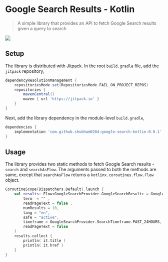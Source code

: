 # Google Search Results - Kotlin

> A simple library that provides an API to fetch Google Search results given a query to search

[![](https://jitpack.io/v/shubham0204/google-search-kotlin.svg)](https://jitpack.io/#shubham0204/google-search-kotlin)

## Setup

The library is distributed with Jitpack. In the root `build.gradle` file, add the `jitpack` repository,

```groovy
dependencyResolutionManagement {
    repositoriesMode.set(RepositoriesMode.FAIL_ON_PROJECT_REPOS)
    repositories {
        mavenCentral()
        maven { url 'https://jitpack.io' }
    }
}
```

Next, add the library dependency in the module-level `build.gradle`,

```groovy
dependencies {
    implementation 'com.github.shubham0204:google-search-kotlin:0.0.1'
}
```

## Usage

The library provides two static methods to fetch Google Search results - `search` and `searchAsFlow`. The arguments passed to both the methods are same, except that `searchAsFlow` returns a `kotlinx.coroutines.flow.Flow` object. 


```kotlin
CoroutineScope(Dispatchers.Default).launch {
    val results: Flow<GoogleSearchProvider.GoogleSearchResult> = GoogleSearchProvider.searchAsFlow(
        term  = "" ,
        readPageText = false ,
        numResults = 10,
        lang = "en",
        safe = "active",
        timeframe = GoogleSearchProvider.SearchTimeframe.PAST_24HOURS,
        readPageText = false
    )
    results.collect {
        println( it.title )
        println( it.href )
    }
}
```